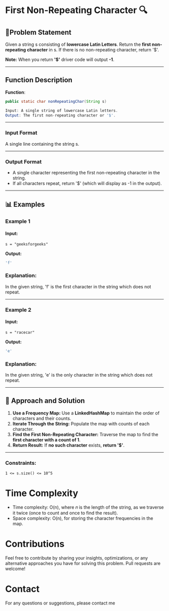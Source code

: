 # First Non-Repeating Character 🔍

## 📜Problem Statement

Given a string s consisting of **lowercase Latin Letters**. Return the **first non-repeating character** in s. If there is no non-repeating character, return '$'.

**Note:** When you return **'$'** driver code will output **-1**.

---

## Function Description

**Function**:

```java
public static char nonRepeatingChar(String s)

Input: A single string of lowercase Latin letters.
Output: The first non-repeating character or '$'.
```

---

### **Input Format**

A single line containing the string s.

---

### **Output Format**

- A single character representing the first non-repeating character in the string.
- If all characters repeat, return '$' (which will display as -1 in the output).

---

## 📊 Examples

### Example 1

#### Input:

```
s = "geeksforgeeks"
```

**Output:**

```java
'f'
```

### Explanation:

In the given string, 'f' is the first character in the string which does not repeat.

---

### Example 2

#### Input:

```
s = "racecar"

```

**Output:**

```java
'e'
```

### Explanation:

In the given string, 'e' is the only character in the string which does not repeat.

---

## 🧠 Approach and Solution

1. **Use a Frequency Map:** Use a **LinkedHashMap** to maintain the order of characters and their counts.
2. **Iterate Through the String:** Populate the map with counts of each character.
3. **Find the First Non-Repeating Character:** Traverse the map to find the **first character with a count of 1**.
4. **Return Result:** If **no such character** exists, **return '$'**.

---

### Constraints:

```
1 <= s.size() <= 10^5
```

# Time Complexity

- Time complexity: O(n), where 𝑛 is the length of the string, as we traverse it twice (once to count and once to find the result).
- Space complexity: O(n), for storing the character frequencies in the map.

# Contributions

Feel free to contribute by sharing your insights, optimizations, or any alternative approaches you have for solving this problem. Pull requests are welcome!

# Contact

For any questions or suggestions, please contact me
